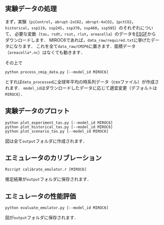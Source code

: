 ## 実験データの処理

まず，実験（`piControl`，`abrupt-2xCO2`，`abrupt-4xCO2`，`1pctCO2`，`historical`，`ssp119`，`ssp245`，`ssp370`，`ssp460`，`ssp585`）のそれぞれについて，
必要な変数（`tas`，`rsdt`，`rsut`，`rlut`，`areacella`）のデータを[ESGF](https://esgf.llnl.gov/)からダウンロードします．
MIROC6であれば，`data_raw/required.txt`に挙げたデータになります．
これを全て`data_raw/CMIP6`に置きます．面積データ（`areacella*.nc`）はなくても動きます．

その上で
```
python process_cmip_data.py [--model_id MIROC6]
```
とすれば`data_processed`に全球年平均の時系列データ（csvファイル）が作成されます．
`model_id`はダウンロードしたデータに応じて適宜変更（デフォルトは`MIROC6`）．

## 実験データのプロット

```
python plot_experiment_tas.py [--model_id MIROC6]
python plot_historical_tas.py [--model_id MIROC6]
python plot_scenario_tas.py [--model_id MIROC6]
```
図は全て`output`フォルダに作成されます．

## エミュレータのカリブレーション

```
Rscript calibrate_emulator.r [MIROC6]
```
推定結果が`output`フォルダに保存されます．

## エミュレータの性能評価

```
python evaluate_emulator.py [--model_id MIROC6]
```
図が`output`フォルダに保存されます．

